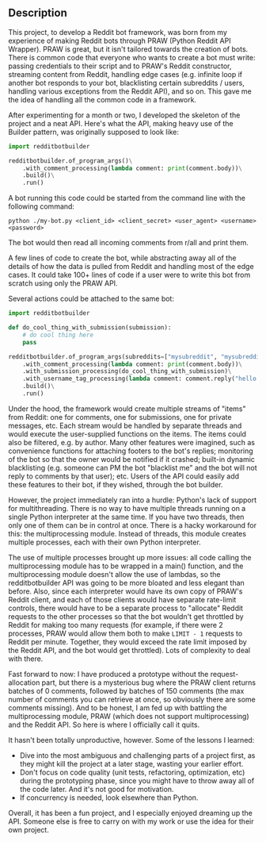 ## Description
This project, to develop a Reddit bot framework, was born from my experience of making Reddit bots
through PRAW (Python Reddit API Wrapper). PRAW
is great, but it isn't tailored towards the creation of bots. There is common code that everyone
who wants to create a bot must write: passing credentials to their script and to PRAW's Reddit 
constructor, streaming content from Reddit, handling edge cases (e.g. infinite loop if another bot responds
to your bot, blacklisting certain subreddits / users, handling various exceptions from the Reddit API), and so on.
This gave me the idea of handling all the common code in a framework.

After experimenting for a month or two, I developed the skeleton of the project and a neat API.
Here's what the API, making heavy use of the Builder pattern, was originally supposed to look like:

```python
import redditbotbuilder

redditbotbuilder.of_program_args()\
    .with_comment_processing(lambda comment: print(comment.body))\
    .build()\
    .run()
```

A bot running this code could be started from the command line with the following command:

```
python ./my-bot.py <client_id> <client_secret> <user_agent> <username> <password>
```

The bot would then read all incoming comments from r/all and print them.

A few lines of code to create the bot, while abstracting away all of the details of how
the data is pulled from Reddit and handling most of the edge cases. It could take
100+ lines of code if a user were to write this bot from scratch using only the PRAW API.

Several actions could be attached to the same bot:

```python
import redditbotbuilder

def do_cool_thing_with_submission(submission):
    # do cool thing here
    pass

redditbotbuilder.of_program_args(subreddits=["mysubreddit", "mysubreddit2"])\
    .with_comment_processing(lambda comment: print(comment.body))\
    .with_submission_processing(do_cool_thing_with_submission)\
    .with_username_tag_processing(lambda comment: comment.reply("hello!"))\
    .build()\
    .run()
```

Under the hood, the framework would create multiple streams of "items" from Reddit: one for
comments, one for submissions, one for private messages, etc. Each stream would be handled by
separate threads and would execute the user-supplied functions on the items. The items could also
be filtered, e.g. by author. Many other features
were imagined, such as convenience
functions for attaching footers to the bot's replies; monitoring of the bot so that the owner would
be notified if it crashed; built-in dynamic blacklisting (e.g. someone can PM the bot "blacklist me"
and the bot will not reply to comments by that user); etc. Users of the API could easily add these
features to their bot, if they wished, through the bot builder.

However, the project immediately ran into a hurdle: Python's lack of support for multithreading.
There is no way to have multiple threads running on a single Python interpreter at the same time.
If you have two threads, then only one of them can be in control at once. There is a hacky
workaround for this: the multiprocessing module. Instead of threads, this module creates multiple
processes, each with their own Python interpreter.
 
The use of multiple processes brought up more issues: all code calling the
multiprocessing module has to be wrapped in a main() function, and the multiprocessing module doesn't allow
the use of lambdas, so the
redditbotbuilder API was going to be more bloated and less elegant than before. Also, since each
interpreter would have its own copy of PRAW's Reddit client, and each of those clients would have
separate rate-limit controls, there would have to be a separate process to "allocate" Reddit requests
to the other processes so that the bot wouldn't get throttled by Reddit for making too many requests (for
example, if there were 2 processes, PRAW would allow them both to make `LIMIT - 1` requests to Reddit per
minute. Together, they would exceed the rate limit imposed by the Reddit API, and the bot would get throttled).
Lots of complexity to deal with there.

Fast forward to now: I have produced a prototype without the request-allocation part, but there is a mysterious
bug where the PRAW client returns batches of 0 comments, followed by batches of 150 comments (the max
number of comments you can retrieve at once, so obviously there are some comments missing). And to be honest,
I am fed up with battling the multiprocessing module, PRAW (which does not support multiprocessing) and
the Reddit API. So here is where I officially call it quits.

It hasn't been totally unproductive, however. Some of the lessons I learned:
* Dive into the most ambiguous and challenging parts of a project first, as they might kill the
project at a later stage, wasting your earlier effort.
* Don't focus on code quality (unit tests, refactoring, optimization, etc) during the prototyping phase, since
you might have to throw away all of the code later. And it's not good for motivation.
* If concurrency is needed, look elsewhere than Python.

Overall, it has been a fun project, and I especially enjoyed dreaming up the API. Someone else is
free to carry on with my work or use the idea for their own project.
